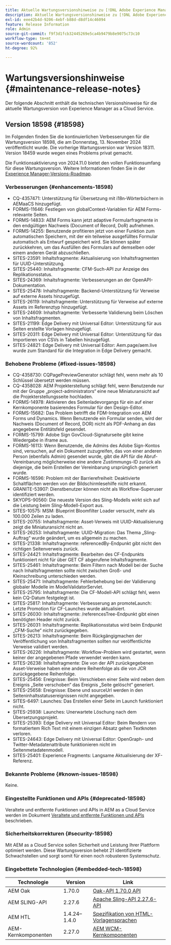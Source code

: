 ```yaml
---
title: Aktuelle Wartungsversionshinweise zu [!DNL Adobe Experience Manager] as a Cloud Service.
description: Aktuelle Wartungsversionshinweise zu [!DNL Adobe Experience Manager] as a Cloud Service.
exl-id: eee42b4d-9206-4ebf-b88d-d8df14c46094
feature: Release Information
role: Admin
source-git-commit: f9f3d1fcb32445269e5ca4b9479b8e9075c73c10
workflow-type: tm+mt
source-wordcount: '852'
ht-degree: 92%

---
```



# Wartungsversionshinweise {#maintenance-release-notes}

Der folgende Abschnitt enthält die technischen Versionshinweise für die aktuelle Wartungsversion von Experience Manager as a Cloud Service.

## Version 18598 {#18598}

Im Folgenden finden Sie die kontinuierlichen Verbesserungen für die Wartungsversion 18598, die am Donnerstag, 13. November 2024 veröffentlicht wurde. Die vorherige Wartungsversion war Version 18311. Version 18459 wurde wegen eines Problems privat gemacht.

Die Funktionsaktivierung von 2024.11.0 bietet den vollen Funktionsumfang für diese Wartungsversion. Weitere Informationen finden Sie in der [Experience Manager-Versions-Roadmap](https://experienceleague.adobe.com/de/docs/experience-manager-release-information/aem-release-updates/update-releases-roadmap).

### Verbesserungen {#enhancements-18598}

* CQ-4357471: Unterstützung für Übersetzung mit i18n-Wörterbüchern in AEMaaCS hinzugefügt.
* FORMS-11646: Festlegen von globalContext-Variablen für AEM Forms-relevante Seiten.
* FORMS-14833: AEM Forms kann jetzt adaptive Formularfragmente in den endgültigen Nachweis (Document of Record, DoR) aufnehmen.
* FORMS-14255: Benutzende profitieren jetzt von einer Funktion zum automatischen Speichern, mit der ein teilweise ausgefülltes Formular automatisch als Entwurf gespeichert wird. Sie können später zurückkehren, um das Ausfüllen des Formulars auf demselben oder einem anderen Gerät abzuschließen.
* SITES-23591: Inhaltsfragmente: Aktualisierung von Inhaltsfragmenten für UUID-Unterstützung.
* SITES-25440: Inhaltsfragmente: CFM-Such-API zur Anzeige des Replikationsstatus.
* SITES-24369: Inhaltsfragmente: Verbesserungen an der OpenAPI-Dokumentation.
* SITES-25478: Inhaltsfragmente: Backend-Unterstützung für Verweise auf externe Assets hinzugefügt.
* SITES-26119: Inhaltsfragmente: Unterstützung für Verweise auf externe Assets im Referenztyp hinzugefügt.
* SITES-24609: Inhaltsfragmente: Verbesserte Validierung beim Löschen von Inhaltsfragmenten.
* SITES-21199: Edge Delivery mit Universal Editor: Unterstützung für aus Seiten erstellte Vorlagen hinzugefügt.
* SITES-20311: Edge Delivery mit Universal Editor: Unterstützung für das Importieren von CSVs in Tabellen hinzugefügt.
* SITES-24821: Edge Delivery mit Universal Editor: Aem.page/aem.live wurde zum Standard für die Integration in Edge Delivery gemacht.

### Behobene Probleme {#fixed-issues-18598}

* CQ-4358730: CQPagePreviewGenerator schlägt fehl, wenn mehr als 10 Schlüssel übersetzt werden müssen.
* CQ-4358028: AEM Projekterstellung schlägt fehl, wenn Benutzende nur mit der Gruppe „project-administrators“ eine neue Miniaturansicht auf die Projekterstellungsseite hochladen.
* FORMS-14978: Aktivieren des Seitenladevorgangs für ein auf einer Kernkomponente basierendes Formular für den Design-Editor.
* FORMS-15682: Das Problem betrifft die FDM-Integration von AEM Forms und Dynamics. Wenn Benutzende ein Formular senden, wird der Nachweis (Document of Record, DOR) nicht als PDF-Anhang an das angegebene Entitätsfeld gesendet.
* FORMS-15799: Adobe Sign GovCloud-Signaturseite gibt keine Wiedergabe in iframe aus.
* FORMS-16113: Wenn Benutzende, die Admins des Adobe Sign-Kontos sind, versuchen, auf ein Dokument zuzugreifen, das von einer anderen Person (ebenfalls Admin) gesendet wurde, gibt die API für die Abruf-Vereinbarung möglicherweise eine andere Zustimmungs-ID zurück als diejenige, die beim Erstellen der Vereinbarung ursprünglich generiert wurde.
* FORMS-16596: Problem mit der Barrierefreiheit: Deaktivierte Schaltflächen werden von der Bildschirmlesehilfe nicht erkannt.
* GRANITE-53907: Dienstbenutzer können nicht als Workflow-Superuser identifiziert werden.
* SKYOPS-90560: Die neueste Version des Sling-Modells wirkt sich auf die Leistung beim Sling-Modell-Export aus.
* SITES-10575: MSM: Blueprint Bloomfilter Loader versucht, mehr als 100.000 Zeilen zu laden.
* SITES-20755: Inhaltsfragmente: Asset-Verweis mit UUID-Aktualisierung zeigt die Miniaturansicht nicht an.
* SITES-26253: Inhaltsfragmente: UUID-Migration: Das Thema „Sling-Auftrag“ wurde geändert, um es allgemein zu machen.
* SITES-21338: Inhaltsfragmente: referencedBy-Endpunkt gibt nicht den richtigen Seitenverweis zurück.
* SITES-24421: Inhaltsfragmente: Bearbeiten des CF-Endpunkts funktioniert nicht für über GET CF abgerufene Inhaltsfragmente.
* SITES-25461: Inhaltsfragmente: Beim Filtern nach Modell bei der Suche nach Inhaltsfragmenten sollte nicht zwischen Groß- und Kleinschreibung unterschieden werden.
* SITES-25471: Inhaltsfragmente: Fehlerbehebung bei der Validierung globaler Modelle im ModelValidatorServlet.
* SITES-25795: Inhaltsfragmente: Die CF-Modell-API schlägt fehl, wenn kein CQ-Datum festgelegt ist.
* SITES-25817: Inhaltsfragmente: Verbesserung an promoteLaunch: Letzte Promotion für CF-Launches wurde aktualisiert.
* SITES-26030: Inhaltsfragmente: /referencesTree-Endpunkt gibt einen benötigten Header nicht zurück.
* SITES-26031: Inhaltsfragmente: Replikationsstatus wird beim Endpunkt „CFM-Suche“ nicht zurückgegeben.
* SITES-26213: Inhaltsfragmente: Beim Rückgängigmachen der Veröffentlichung von Inhaltsfragmenten sollten nur veröffentlichte Verweise validiert werden.
* SITES-26226: Inhaltsfragmente: Workflow-Problem wird gestartet, wenn keiner der angegebenen Pfade verwendet werden kann.
* SITES-26238: Inhaltsfragmente: Die von der API zurückgegebenen Asset-Verweise haben eine andere Reihenfolge als die von JCR zurückgegebene Reihenfolge.
* SITES-25456: Ereignisse: Beim Verschieben einer Seite wird neben dem Ereignis „Seite verschoben“ das Ereignis „Seite gelöscht“ generiert.
* SITES-25658: Ereignisse: Ebene und sourceUrl werden in den Seiteninhaltsstatusereignissen nicht angegeben.
* SITES-6497: Launches: Das Erstellen einer Seite im Launch funktioniert nicht.
* SITES-25938: Launches: Unerwartete Löschung nach dem Übersetzungsprojekt.
* SITES-25393: Edge Delivery mit Universal Editor: Beim Rendern von formatiertem Rich Text mit einem einzigen Absatz gehen Textknoten verloren.
* SITES-24643: Edge Delivery mit Universal Editor: OpenGraph- und Twitter-Metadatenattribute funktionieren nicht im Seitenmetadatenmodell.
* SITES-25401: Experience Fragments: Langsame Aktualisierung der XF-Referenz.

### Bekannte Probleme {#known-issues-18598}

Keine.

### Eingestellte Funktionen und APIs {#deprecated-18598}

Veraltete und entfernte Funktionen und APIs in AEM as a Cloud Service werden im Dokument [Veraltete und entfernte Funktionen und APIs](/help/release-notes/deprecated-removed-features.md) beschrieben.

### Sicherheitskorrekturen {#security-18598}

Mit AEM as a Cloud Service sollen Sicherheit und Leistung Ihrer Plattform optimiert werden. Diese Wartungsversion behebt 21 identifizierte Schwachstellen und sorgt somit für einen noch robusteren Systemschutz.

### Eingebettete Technologien {#embedded-tech-18598}

| Technologie | Version | Link |
|---|---|---|
| AEM Oak | 1.70.0 | [Oak-API 1.70.0 API](https://www.javadoc.io/doc/org.apache.jackrabbit/oak-api/1.70.0/index.html) |
| AEM SLING-API | 2.27.6 | [Apache Sling-API 2.27.6-API](https://www.javadoc.io/doc/org.apache.sling/org.apache.sling.api/latest/index.html) |
| AEM HTL | 1.4.24–1.4.0 | [Spezifikation von HTML-Vorlagensprachen](https://github.com/adobe/htl-spec) |
| AEM-Kernkomponenten | 2.27.0 | [AEM WCM-Kernkomponenten](https://github.com/adobe/aem-core-wcm-components) |
